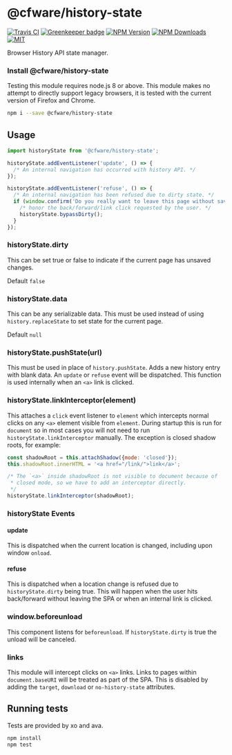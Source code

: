# @cfware/history-state

[![Travis CI][travis-image]][travis-url]
[![Greenkeeper badge][gk-image]](https://greenkeeper.io/)
[![NPM Version][npm-image]][npm-url]
[![NPM Downloads][downloads-image]][downloads-url]
[![MIT][license-image]](LICENSE)

Browser History API state manager.

### Install @cfware/history-state

Testing this module requires node.js 8 or above.  This module makes no attempt to
directly support legacy browsers, it is tested with the current version of Firefox
and Chrome.

```sh
npm i --save @cfware/history-state
```

## Usage

```js
import historyState from '@cfware/history-state';

historyState.addEventListener('update', () => {
  /* An internal navigation has occurred with history API. */
});

historyState.addEventListener('refuse', () => {
  /* An internal navigation has been refused due to dirty state. */
  if (window.confirm('Do you really want to leave this page without saving?')) {
    /* honor the back/forward/link click requested by the user. */
    historyState.bypassDirty();
  }
});
```

### historyState.dirty

This can be set true or false to indicate if the current page has unsaved changes.

Default `false`

### historyState.data

This can be any serializable data.  This must be used instead of using
`history.replaceState` to set state for the current page.

Default `null`

### historyState.pushState(url)

This must be used in place of `history.pushState`.  Adds a new history entry with blank
data.  An `update` or `refuse` event will be dispatched.  This function is used internally
when an `<a>` link is clicked.

### historyState.linkInterceptor(element)

This attaches a `click` event listener to `element` which intercepts normal clicks
on any `<a>` element visible from `element`.  During startup this is run for `document`
so in most cases you will not need to run `historyState.linkInterceptor` manually.  The
exception is closed shadow roots, for example:
```js
const shadowRoot = this.attachShadow({mode: 'closed'});
this.shadowRoot.innerHTML = '<a href="/link/">link</a>';

/* The `<a>` inside shadowRoot is not visible to document because of
 * closed mode, so we have to add an interceptor directly.
 */
historyState.linkInterceptor(shadowRoot);
```


### historyState Events

#### update

This is dispatched when the current location is changed, including upon window `onload`.

#### refuse

This is dispatched when a location change is refused due to `historyState.dirty` being
true.  This will happen when the user hits back/forward without leaving the SPA or when
an internal link is clicked.

### window.beforeunload

This component listens for `beforeunload`.  If `historyState.dirty` is true the unload
will be canceled.

### <a> links

This module will intercept clicks on `<a>` links.  Links to pages within `document.baseURI`
will be treated as part of the SPA.  This is disabled by adding the `target`, `download` or
`no-history-state` attributes.

## Running tests

Tests are provided by xo and ava.

```sh
npm install
npm test
```

[npm-image]: https://img.shields.io/npm/v/@cfware/history-state.svg
[npm-url]: https://npmjs.org/package/@cfware/history-state
[travis-image]: https://travis-ci.org/cfware/history-state.svg?branch=master
[travis-url]: https://travis-ci.org/cfware/history-state
[gk-image]: https://badges.greenkeeper.io/cfware/history-state.svg
[downloads-image]: https://img.shields.io/npm/dm/@cfware/history-state.svg
[downloads-url]: https://npmjs.org/package/@cfware/history-state
[license-image]: https://img.shields.io/npm/l/@cfware/history-state.svg
